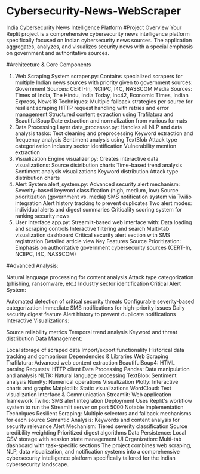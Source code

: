 # Cybersecurity-News-WebScraper
India Cybersecurity News Intelligence Platform
#Project Overview
Your Replit project is a comprehensive cybersecurity news intelligence platform specifically focused on Indian cybersecurity news sources. The application aggregates, analyzes, and visualizes security news with a special emphasis on government and authoritative sources.

#Architecture & Core Components
1. Web Scraping System
scraper.py: Contains specialized scrapers for multiple Indian news sources with priority given to government sources:
Government Sources: CERT-In, NCIIPC, I4C, NASSCOM
Media Sources: Times of India, The Hindu, India Today, Inc42, Economic Times, Indian Express, News18
Techniques:
Multiple fallback strategies per source for resilient scraping
HTTP request handling with retries and error management
Structured content extraction using Trafilatura and BeautifulSoup
Date extraction and normalization from various formats
2. Data Processing Layer
data_processor.py: Handles all NLP and data analysis tasks:
Text cleaning and preprocessing
Keyword extraction and frequency analysis
Sentiment analysis using TextBlob
Attack type categorization
Industry sector identification
Vulnerability mention extraction
3. Visualization Engine
visualizer.py: Creates interactive data visualizations:
Source distribution charts
Time-based trend analysis
Sentiment analysis visualizations
Keyword distribution
Attack type distribution charts
4. Alert System
alert_system.py: Advanced security alert mechanism:
Severity-based keyword classification (high, medium, low)
Source prioritization (government vs. media)
SMS notification system via Twilio integration
Alert history tracking to prevent duplicates
Two alert modes: individual alerts and digest summaries
Criticality scoring system for ranking security news
5. User Interface
app.py: Streamlit-based web interface with:
Data loading and scraping controls
Interactive filtering and search
Multi-tab visualization dashboard
Critical security alert section with SMS registration
Detailed article view
Key Features
Source Prioritization: Emphasis on authoritative government cybersecurity sources (CERT-In, NCIIPC, I4C, NASSCOM)

#Advanced Analysis:

Natural language processing for content analysis
Attack type categorization (phishing, ransomware, etc.)
Industry sector identification
Critical Alert System:

Automated detection of critical security threats
Configurable severity-based categorization
Immediate SMS notifications for high-priority issues
Daily security digest feature
Alert history to prevent duplicate notifications
Interactive Visualizations:

Source reliability metrics
Temporal trend analysis
Keyword and threat distribution
Data Management:

Local storage of scraped data
Import/export functionality
Historical data tracking and comparison
Dependencies & Libraries
Web Scraping
Trafilatura: Advanced web content extraction
BeautifulSoup4: HTML parsing
Requests: HTTP client
Data Processing
Pandas: Data manipulation and analysis
NLTK: Natural language processing
TextBlob: Sentiment analysis
NumPy: Numerical operations
Visualization
Plotly: Interactive charts and graphs
Matplotlib: Static visualizations
WordCloud: Text visualization
Interface & Communication
Streamlit: Web application framework
Twilio: SMS alert integration
Deployment
Uses Replit's workflow system to run the Streamlit server on port 5000
Notable Implementation Techniques
Resilient Scraping: Multiple selectors and fallback mechanisms for each source
Semantic Analysis: Keywords and content analysis for security relevance
Alert Mechanism:
Tiered severity classification
Source credibility weighting
Prioritized digest algorithms
Data Persistence: Local CSV storage with session state management
UI Organization: Multi-tab dashboard with task-specific sections
The project combines web scraping, NLP, data visualization, and notification systems into a comprehensive cybersecurity intelligence platform specifically tailored for the Indian cybersecurity landscape.
